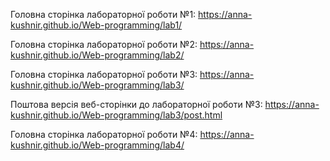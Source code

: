 Головна сторінка лабораторної роботи №1:
https://anna-kushnir.github.io/Web-programming/lab1/

Головна сторінка лабораторної роботи №2:
https://anna-kushnir.github.io/Web-programming/lab2/

Головна сторінка лабораторної роботи №3:
https://anna-kushnir.github.io/Web-programming/lab3/

Поштова версія веб-сторінки до лабораторної роботи №3:
https://anna-kushnir.github.io/Web-programming/lab3/post.html

Головна сторінка лабораторної роботи №4:
https://anna-kushnir.github.io/Web-programming/lab4/
